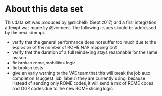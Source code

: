 # About this data set

This data set was produced by @michelbl (Sept 2017) and a first integration attempt was made by @vermeer. The following issues should be addressed by the next attempt:

- verify that the general performance does not suffer too much due to the explosion of the number of ROME NAP mapping (x3)
- verify that the duration of a full reindexing stays reasonable for the same reason
- fix broken rome_mobilities logic
- fix broken tests
- give an early warning to the VAE team that this will break the job auto completion (suggest_job_labels) they are currently using, because instead of sending only ROME codes, it will send a mix of ROME codes and OGR codes due to the new ROME slicing logic

